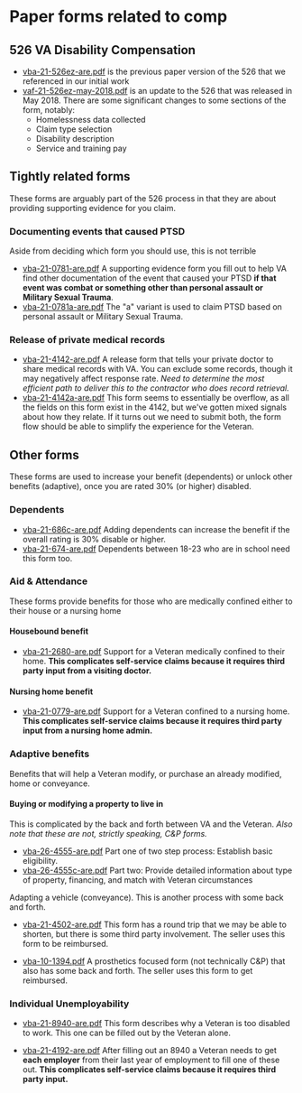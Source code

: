 # Paper forms related to comp



## 526 VA Disability Compensation
- [vba-21-526ez-are.pdf](vba-21-526ez-are.pdf) is the previous paper version of the 526 that we referenced in our initial work
- [vaf-21-526ez-may-2018.pdf](vaf-21-526ez-may-2018.pdf) is an update to the 526 that was released in May 2018. There are some significant changes to some sections of the form, notably:
  - Homelessness data collected
  - Claim type selection
  - Disability description
  - Service and training pay



## Tightly related forms

These forms are arguably part of the 526 process in that they are about providing supporting evidence for you claim.

### Documenting events that caused PTSD

Aside from deciding which form you should use, this is not terrible

- [vba-21-0781-are.pdf](vba-21-0781-are.pdf) A supporting evidence form you fill out to help VA find other documentation of the event that caused your PTSD **if that event was combat or something other than personal assault or Military Sexual Trauma**.
- [vba-21-0781a-are.pdf](vba-21-0781a-are.pdf) The "a" variant is used to claim PTSD based on personal assault or Military Sexual Trauma.

### Release of private medical records

- [vba-21-4142-are.pdf](vba-21-4142-are.pdf) A release form that tells your private doctor to share medical records with VA. You can exclude some records, though it may negatively affect response rate. *Need to determine the most efficient path to deliver this to the contractor who does record retrieval.*
- [vba-21-4142a-are.pdf](vba-21-4142a-are.pdf) This form seems to essentially be overflow, as all the fields on this form exist in the 4142, but we've gotten mixed signals about how they relate. If it turns out we need to submit both, the form flow should be able to simplify the experience for the Veteran.



## Other forms

These forms are used to increase your benefit (dependents) or unlock other benefits (adaptive), once you are rated 30% (or higher) disabled.



### Dependents

- [vba-21-686c-are.pdf](vba-21-686c-are.pdf) Adding dependents can increase the benefit if the overall rating is 30% disable or higher.
- [vba-21-674-are.pdf](vba-21-674-are.pdf) Dependents between 18-23 who are in school need this form too.



### Aid & Attendance

These forms provide benefits for those who are medically confined either to their house or a nursing home

#### Housebound benefit 

- [vba-21-2680-are.pdf](vba-21-2680-are.pdf) Support for a Veteran medically confined to their home.  **This complicates self-service claims because it requires third party input from a visiting doctor.**

#### Nursing home benefit

- [vba-21-0779-are.pdf](vba-21-0779-are.pdf) Support for a Veteran confined to a nursing home.  **This complicates self-service claims because it requires third party input from a nursing home admin.**

### Adaptive benefits

Benefits that will help a Veteran modify, or purchase an already modified, home or conveyance.

#### Buying or modifying a property to live in

This is complicated by the back and forth between VA and the Veteran. *Also note that these are not, strictly speaking, C&P forms.*

- [vba-26-4555-are.pdf](vba-26-4555-are.pdf) Part one of two step process: Establish basic eligibility.
- [vba-26-4555c-are.pdf](vba-26-4555c-are.pdf) Part two: Provide detailed information about type of property, financing, and match with Veteran circumstances

Adapting a vehicle (conveyance). This is another process with some back and forth.  

- [vba-21-4502-are.pdf](vba-21-4502-are.pdf) This form has a round trip that we may be able to shorten, but there is some third party involvement. The seller uses this form to be reimbursed.

- [vba-10-1394.pdf](vba-10-1394.pdf) A prosthetics focused form (not technically C&P) that also has some back and forth. The seller uses this form to get reimbursed.



### Individual Unemployability

- [vba-21-8940-are.pdf](vba-21-8940-are.pdf) This form describes why a Veteran is too disabled to work. This one can be filled out by the Veteran alone.

- [vba-21-4192-are.pdf](vba-21-4192-are.pdf) After filling out an 8940 a Veteran needs to get **each employer** from their last year of employment to fill one of these out. **This complicates self-service claims because it requires third party input.**


